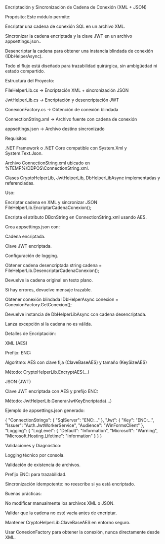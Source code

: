 Encriptación y Sincronización de Cadena de Conexión (XML + JSON)

Propósito: Este módulo permite:

Encriptar una cadena de conexión SQL en un archivo XML.

Sincronizar la cadena encriptada y la clave JWT en un archivo appsettings.json..

Desencriptar la cadena para obtener una instancia blindada de conexión (IDbHelperAsync).

Todo el flujo está diseñado para trazabilidad quirúrgica, sin ambigüedad ni estado compartido.

Estructura del Proyecto:

FileHelperLib.cs → Encriptación XML + sincronización JSON

JwtHelperLib.cs → Encriptación y desencriptación JWT

ConexionFactory.cs → Obtención de conexión blindada

ConnectionString.xml → Archivo fuente con cadena de conexión

appsettings.json → Archivo destino sincronizado

Requisitos:

.NET Framework o .NET Core compatible con System.Xml y System.Text.Json.

Archivo ConnectionString.xml ubicado en %TEMP%\DDPOS\ConnectionString.xml.

Clases CryptoHelperLib, JwtHelperLib, DbHelperLibAsync implementadas y referenciadas.

Uso:

Encriptar cadena en XML y sincronizar JSON FileHelperLib.EncriptarCadenaConexion();

Encripta el atributo DBcnString en ConnectionString.xml usando AES.

Crea appsettings.json con:

Cadena encriptada.

Clave JWT encriptada.

Configuración de logging.

Obtener cadena desencriptada string cadena = FileHelperLib.DesencriptarCadenaConexion();

Devuelve la cadena original en texto plano.

Si hay errores, devuelve mensaje trazable.

Obtener conexión blindada IDbHelperAsync conexion = ConexionFactory.GetConexion();

Devuelve instancia de DbHelperLibAsync con cadena desencriptada.

Lanza excepción si la cadena no es válida.

Detalles de Encriptación:

XML (AES)

Prefijo: ENC:

Algoritmo: AES con clave fija (ClaveBaseAES) y tamaño (KeySizeAES)

Método: CryptoHelperLib.EncryptAES(...)

JSON (JWT)

Clave JWT encriptada con AES y prefijo ENC:

Método: JwtHelperLib.GenerarJwtKeyEncriptada(...)

Ejemplo de appsettings.json generado:

{ "ConnectionStrings": { "SqlServer": "ENC:..." }, "Jwt": { "Key": "ENC:...", "Issuer": "Auth.JwtWorkerService", "Audience": "WinFormsClient" }, "Logging": { "LogLevel": { "Default": "Information", "Microsoft": "Warning", "Microsoft.Hosting.Lifetime": "Information" } } }

Validaciones y Diagnóstico:

Logging técnico por consola.

Validación de existencia de archivos.

Prefijo ENC: para trazabilidad.

Sincronización idempotente: no reescribe si ya está encriptado.

Buenas prácticas:

No modificar manualmente los archivos XML o JSON.

Validar que la cadena no esté vacía antes de encriptar.

Mantener CryptoHelperLib.ClaveBaseAES en entorno seguro.

Usar ConexionFactory para obtener la conexión, nunca directamente desde XML.
